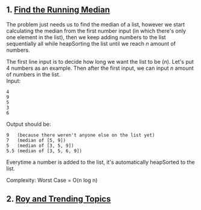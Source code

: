 ## 1. [Find the Running Median](https://www.hackerrank.com/challenges/ctci-find-the-running-median/problem)  
The problem just needs us to find the median of a list, however we start calculating the median from the first number input (in which there's only one element in the list), then we keep adding numbers to the list sequentially all while heapSorting the list until we reach *n* amount of numbers.

The first line input is to decide how long we want the list to be (*n*). Let's put 4 numbers as an example. Then after the first input, we can input *n* amount of numbers in the list.   
Input:
```
4
9
5
3
6
```
Output should be:
```
9   (because there weren't anyone else on the list yet)
7   (median of [5, 9])
5   (median of [3, 5, 9])
5.5 (median of [3, 5, 6, 9])
```
Everytime a number is added to the list, it's automatically heapSorted to the list.

Complexity: Worst Case = O(n log n)

## 2. [Roy and Trending Topics](https://www.hackerearth.com/practice/data-structures/trees/heapspriority-queues/practice-problems/algorithm/roy-and-trending-topics-1/)

